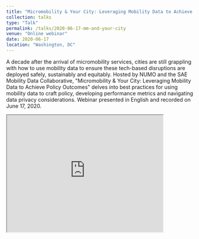 ```yaml
---
title: "Micromobility & Your City: Leveraging Mobility Data to Achieve Policy Outcomes [Webinar]"
collection: talks
type: "Talk"
permalink: /talks/2020-06-17-mm-and-your-city
venue: "Online webinar"
date: 2020-06-17
location: "Washington, DC"
---
```


A decade after the arrival of micromobility services, cities are still grappling with how to use mobility data to ensure these tech-based disruptions are deployed safely, sustainably and equitably. Hosted by NUMO and the SAE Mobility Data Collaborative, "Micromobility & Your City: Leveraging Mobility Data to Achieve Policy Outcomes" delves into best practices for using mobility data to craft policy, developing performance metrics and navigating data privacy considerations. Webinar presented in English and recorded on June 17, 2020.

<iframe width="420" height="315"
src="https://www.youtube.com/watch?v=QcNj3eFmvqM&feature=emb_title">
</iframe>
